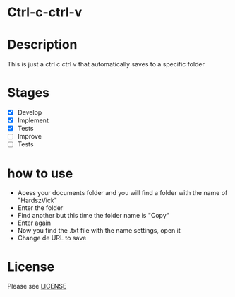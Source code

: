 # Ctrl-c-ctrl-v

# Description
This is just a ctrl c ctrl v that automatically saves to a specific folder

# Stages
- [x] Develop
- [x] Implement
- [x] Tests
- [ ] Improve
- [ ] Tests

# how to use
- Acess your documents folder and you will find a folder with the name of "HardszVick"
- Enter the folder
- Find another but this time the folder name is "Copy"
- Enter again
- Now you find the .txt file with the name settings, open it
- Change de URL to save

# License
Please see [LICENSE](https://github.com/mateusvieites/SchoolWork/blob/master/LICENSE)
